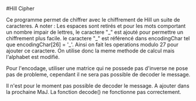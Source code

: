 #Hill Cipher

Ce programme permet de chiffrer avec le chiffrement de Hill un suite de caracteres. 
A noter :
Les espaces sont retirés et pour les mots comportant un nombre impair de lettres, le caractere "\_" est ajouté pour permettre un chiffrement plus facile. le caractere "\_" est référencé dans encodingChar tel que encodingChar[26] = '_'.
Ainsi on fait les operations modulo 27 pour ajouter ce caractere. On utilise donc la meme methode de calcul mais l'alphabet est modifié.


Pour l'encodage, utiliser une matrice qui ne possede pas d'inverse ne pose pas de probleme, cependant il ne sera pas possible de decoder le message.

Il n'est pour le moment pas possible de decoder le message. A ajouter dans la prochaine MaJ. 
La fonction decode() ne fonctionne pas correctement.
